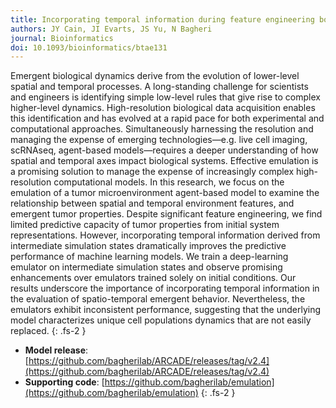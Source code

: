```yaml
---
title: Incorporating temporal information during feature engineering bolsters emulation of spatio-temporal emergence
authors: JY Cain, JI Evarts, JS Yu, N Bagheri
journal: Bioinformatics
doi: 10.1093/bioinformatics/btae131
---
```


Emergent biological dynamics derive from the evolution of lower-level spatial and temporal processes. A long-standing challenge for scientists and engineers is identifying simple low-level rules that give rise to complex higher-level dynamics. High-resolution biological data acquisition enables this identification and has evolved at a rapid pace for both experimental and computational approaches. Simultaneously harnessing the resolution and managing the expense of emerging technologies—e.g. live cell imaging, scRNAseq, agent-based models—requires a deeper understanding of how spatial and temporal axes impact biological systems. Effective emulation is a promising solution to manage the expense of increasingly complex high-resolution computational models. In this research, we focus on the emulation of a tumor microenvironment agent-based model to examine the relationship between spatial and temporal environment features, and emergent tumor properties.
Despite significant feature engineering, we find limited predictive capacity of tumor properties from initial system representations. However, incorporating temporal information derived from intermediate simulation states dramatically improves the predictive performance of machine learning models. We train a deep-learning emulator on intermediate simulation states and observe promising enhancements over emulators trained solely on initial conditions. Our results underscore the importance of incorporating temporal information in the evaluation of spatio-temporal emergent behavior. Nevertheless, the emulators exhibit inconsistent performance, suggesting that the underlying model characterizes unique cell populations dynamics that are not easily replaced.
{: .fs-2 }

- **Model release**: [https://github.com/bagherilab/ARCADE/releases/tag/v2.4](https://github.com/bagherilab/ARCADE/releases/tag/v2.4)
- **Supporting code**: [https://github.com/bagherilab/emulation](https://github.com/bagherilab/emulation)
{: .fs-2 }
